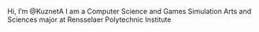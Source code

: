 Hi, I’m @KuznetA
I am a Computer Science and Games Simulation Arts and Sciences major at Rensselaer Polytechnic Institute

<!---
KuznetA/KuznetA is a ✨ special ✨ repository because its `README.md` (this file) appears on your GitHub profile.
You can click the Preview link to take a look at your changes.
--->
